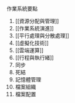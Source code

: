 作業系統要點
1. [[資源分配與管理]]
2. [[作業系統演進]]
3. [[平行處理與分散處理]]
4. [[虛擬化技術]]
5. [[雲端運算]]
6. [[行程與執行緒]]
7. 同步
8. 死結
9. 記憶體管理
10. 檔案組織
11. 檔案配置